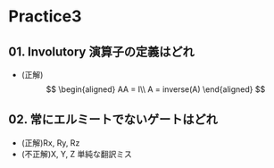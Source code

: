 # Practice3

## 01. Involutory 演算子の定義はどれ

- (正解)$$
\begin{aligned}
AA = I\\
A = inverse(A)
\end{aligned}
$$

## 02. 常にエルミートでないゲートはどれ

- (正解)Rx, Ry, Rz
- (不正解)X, Y, Z
単純な翻訳ミス